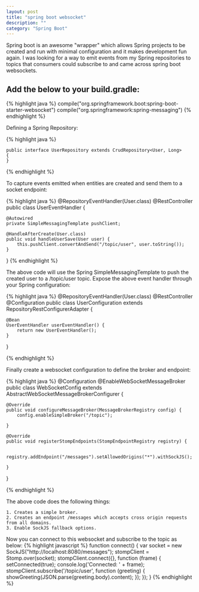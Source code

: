 ```yaml
---
layout: post
title: "spring boot websocket"
description: ""
category: "Spring Boot"
---
```


Spring boot is an awesome "wrapper" which allows Spring projects to be created and run with minimal configuration and it makes development fun again. I was looking for a way to emit events from my Spring repositories to topics that consumers could subscribe to and came across spring boot websockets.

Add the below to your build.gradle:
--

{% highlight java %}
    compile("org.springframework.boot:spring-boot-starter-websocket")
    compile("org.springframework:spring-messaging")
{% endhighlight %}

Defining a Spring Repository:

{% highlight java %}

	public interface UserRepository extends CrudRepository<User, Long>
	{
	}
{% endhighlight %}

	
To capture events emitted when entities are created and send them to a socket endpoint:

{% highlight java %}
@RepositoryEventHandler(User.class)
@RestController
public class UserEventHandler {

	@Autowired
	private SimpleMessagingTemplate pushClient;

	@HandleAfterCreate(User.class)
	public void handleUserSave(User user) {
		this.pushClient.convertAndSend("/topic/user", user.toString());
	}
}
{% endhighlight %}

The above code will use the Spring SimpleMessagingTemplate to push the created user to a /topic/user topic.
Expose the above event handler through your Spring configuration:

{% highlight java %}
@RepositoryEventHandler(User.class)
@RestController
@Configuration
public class UserConfiguration extends RepositoryRestConfigurerAdapter {


	@Bean
	UserEventHandler userEventHandler() {
		return new UserEventHandler();
	}
}

{% endhighlight %}

Finally create a websocket configuration to define the broker and endpoint:

{% highlight java %}
@Configuration
@EnableWebSocketMessageBroker
public class WebSocketConfig extends AbstractWebSocketMessageBrokerConfigurer {

	@Override
	public void configureMessageBroker(MessageBrokerRegistry config) {
		config.enableSimpleBroker("/topic");

	}

	@Override
	public void registerStompEndpoints(StompEndpointRegistry registry) {

		registry.addEndpoint("/messages").setAllowedOrigins("*").withSockJS();

	}

}

{% endhighlight %}

The above code does the following things:

>

	1. Creates a simple broker.
	2. Creates an endpoint /messages which accepts cross origin requests from all domains.
	3. Enable SockJS fallback options.


Now you can connect to this websocket and subscribe to the topic as below:
{% highlight javascript %}
function connect() {
    var socket = new SockJS("http://localhost:8080/messages");
    stompClient = Stomp.over(socket);
    stompClient.connect({}, function (frame) {
        setConnected(true);
        console.log('Connected: ' + frame);
        stompClient.subscribe('/topic/user', function (greeting) {
            showGreeting(JSON.parse(greeting.body).content);
        });
    });
}
{% endhighlight %}
